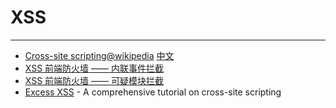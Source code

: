 
# XSS

----

* [Cross-site scripting@wikipedia](http://en.wikipedia.org/wiki/Cross-site_scripting)
    [中文](http://zh.wikipedia.org/wiki/%E8%B7%A8%E7%B6%B2%E7%AB%99%E6%8C%87%E4%BB%A4%E7%A2%BC)
* [XSS 前端防火墙 —— 内联事件拦截](http://fex.baidu.com/blog/2014/06/xss-frontend-firewall-1/)
* [XSS 前端防火墙 —— 可疑模块拦截](http://fex.baidu.com/blog/2014/06/xss-frontend-firewall-2/)
* [Excess XSS](http://excess-xss.com/) - A comprehensive tutorial on cross-site scripting
